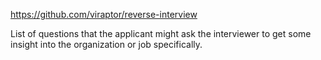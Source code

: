 https://github.com/viraptor/reverse-interview

List of questions that the applicant might ask the interviewer to get some insight into the organization or job specifically.
